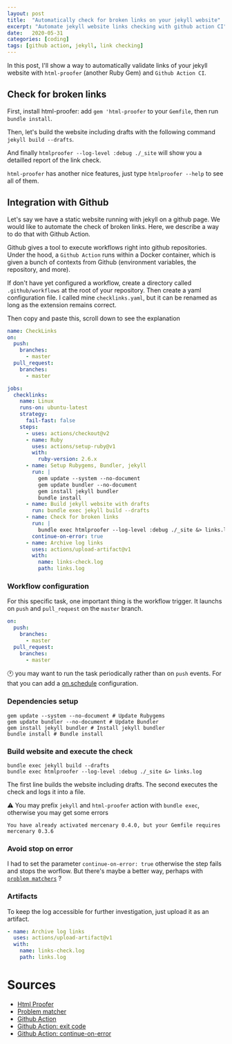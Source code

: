 ```yaml
---
layout: post
title:  "Automatically check for broken links on your jekyll website"
excerpt: "Automate jekyll website links checking with github action CI"
date:   2020-05-31
categories: [coding]
tags: [github action, jekyll, link checking]
---
```

In this post, I'll show a way to automatically validate links of your jekyll website with `html-proofer` (another Ruby Gem) and `Github Action CI`.

## Check for broken links
First, install html-proofer: add `gem 'html-proofer` to your `Gemfile`, then run `bundle install`.

Then, let's build the website including drafts with the following command `jekyll build --drafts`.

And finally `htmlproofer --log-level :debug ./_site` will show you a detailled report of the link check.

`html-proofer` has another nice features, just type `htmlproofer --help` to see all of them.

## Integration with Github
Let's say we have a static website running with jekyll on a github page. We would like to automate the check of broken links. Here, we describe a way to do that with Github Action.

Github gives a tool to execute workflows right into github repositories. Under the hood, a `Github Action` runs within a Docker container, which is given a bunch of contexts from Github (environment variables, the repository, and more).

If don't have yet configured a workflow, create a directory called `.github/workflows` at the root of your repository. Then create a yaml configuration file. I called mine `checklinks.yaml`, but it can be renamed as long as the extension remains correct.

Then copy and paste this, scroll down to see the explanation 
```yaml
name: CheckLinks
on:
  push:
    branches:
      - master
  pull_request:
    branches:
      - master

jobs:
  checklinks:
    name: Linux
    runs-on: ubuntu-latest
    strategy:
      fail-fast: false
    steps:
      - uses: actions/checkout@v2
      - name: Ruby
        uses: actions/setup-ruby@v1
        with:
          ruby-version: 2.6.x
      - name: Setup Rubygems, Bundler, jekyll
        run: | 
          gem update --system --no-document
          gem update bundler --no-document
          gem install jekyll bundler
          bundle install
      - name: Build jekyll website with drafts
        run: bundle exec jekyll build --drafts
      - name: Check for broken links
        run: |
          bundle exec htmlproofer --log-level :debug ./_site &> links.log
        continue-on-error: true
      - name: Archive log links
        uses: actions/upload-artifact@v1
        with:
          name: links-check.log
          path: links.log
```
### Workflow configuration
For this specific task, one important thing is the workflow trigger. It launchs on `push` and `pull_request` on the `master` branch.
```yaml
on:
  push:
    branches:
      - master
  pull_request:
    branches:
      - master
```
:clock1: you may want to run the task periodically rather than on `push` events. For that you can add a [on.schedule](https://help.github.com/en/actions/reference/workflow-syntax-for-github-actions#onschedule) configuration.

### Dependencies setup
```shell
gem update --system --no-document # Update Rubygems
gem update bundler --no-document # Update Bundler
gem install jekyll bundler # Install jekyll bundler
bundle install # Bundle install
```

### Build website and execute the check
```shell
bundle exec jekyll build --drafts
bundle exec htmlproofer --log-level :debug ./_site &> links.log
```
The first line builds the website including drafts. The second executes the check and logs it into a file.

:warning: You may prefix `jekyll` and `html-proofer` action with `bundle exec`, otherwise you may get some errors
```shell
You have already activated mercenary 0.4.0, but your Gemfile requires mercenary 0.3.6
```

### Avoid stop on error
I had to set the parameter `continue-on-error: true` otherwise the step fails and stops the worflow. But there's maybe a better way, perhaps with [`problem matchers`](https://github.com/actions/toolkit/blob/master/docs/problem-matchers.md) ?

### Artifacts
To keep the log accessible for further investigation, just upload it as an artifact.
```yaml
- name: Archive log links
  uses: actions/upload-artifact@v1
  with:
    name: links-check.log
    path: links.log
```

# Sources
* [Html Proofer](https://www.supertechcrew.com/jekyll-check-for-broken-links/)
* [Problem matcher](https://github.com/actions/toolkit/blob/master/docs/commands.md#problem-matchers)
* [Github Action](https://tech.gadventures.com/things-i-learned-making-my-first-github-action-84f528a97015)
* [Github Action: exit code](https://help.github.com/en/actions/creating-actions/setting-exit-codes-for-actions)
* [Github Action: continue-on-error](https://help.github.com/en/actions/reference/workflow-syntax-for-github-actions)
